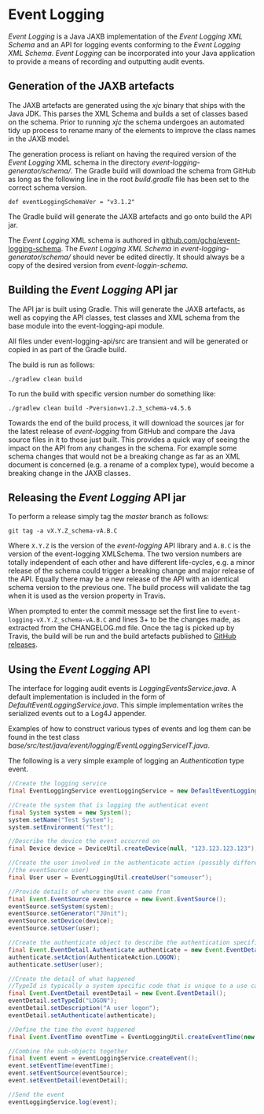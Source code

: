 # Event Logging

_Event Logging_ is a Java JAXB implementation of the _Event Logging XML Schema_ and an API for logging events conforming to the _Event Logging XML Schema_. _Event Logging_ can be incorporated into your Java application to provide a means of recording and outputting audit events.

## Generation of the JAXB artefacts

The JAXB artefacts are generated using the _xjc_ binary that ships with the Java JDK. This parses the XML Schema and builds a set of classes based on the schema. Prior to running _xjc_ the schema undergoes an automated tidy up process to rename many of the elements to improve the class names in the JAXB model. 

The generation process is reliant on having the required version of the _Event Logging_ XML schema in the directory _event-logging-generator/schema/_.  The Gradle build will download the schema from GitHub as long as the following line in the root _build.gradle_ file has been set to the correct schema version. 

```
def eventLoggingSchemaVer = "v3.1.2"
```

The Gradle build will generate the JAXB artefacts and go onto build the API jar.

The _Event Logging_ XML schema is authored in [github.com/gchq/event-logging-schema](https://github.com/gchq/event-logging-schema). The _Event Logging XML Schema_ in _event-logging-generator/schema/_ should never be edited directly. It should always be a copy of the desired version from _event-loggin-schema_.

## Building the _Event Logging_ API jar

The API jar is built using Gradle. This will generate the JAXB artefacts, as well as copying the API classes, test classes and XML schema from the base module into the event-logging-api module.

All files under event-logging-api/src are transient and will be generated or copied in as part of the Gradle build.

The build is run as follows:

`./gradlew clean build`

To run the build with specific version number do something like:

`./gradlew clean build -Pversion=v1.2.3_schema-v4.5.6`

Towards the end of the build process, it will download the sources jar for the latest release of _event-logging_ from GitHub and compare the Java source files in it to those just built. This provides a quick way of seeing the impact on the API from any changes in the schema.  For example some schema changes that would not be a breaking change as far as an XML document is concerned (e.g. a rename of a complex type), would become a breaking change in the JAXB classes.

## Releasing the _Event Logging_ API jar

To perform a release simply tag the _master_ branch as follows:

`git tag -a vX.Y.Z_schema-vA.B.C`

Where `X.Y.Z` is the version of the _event-logging_ API library and `A.B.C` is the version of the event-logging XMLSchema. The two version numbers are totally independent of each other and have different life-cycles, e.g. a minor release of the schema could trigger a breaking change and major release of the API. Equally there may be a new release of the API with an identical schema version to the previous one. The build process will validate the tag when it is used as the version property in Travis.

When prompted to enter the commit message set the first line to `event-logging-vX.Y.Z_schema-vA.B.C` and lines 3+ to be the changes made, as extracted from the CHANGELOG.md file. Once the tag is picked up by Travis, the build will be run and the build artefacts published to [GitHub releases](https://github.com/gchq/event-logging/releases).

## Using the _Event Logging_ API

The interface for logging audit events is _LoggingEventsService.java_. A default implementation is included in the form of _DefaultEventLoggingService.java_. This simple implementation writes the serialized events out to a Log4J appender.

Examples of how to construct various types of events and log them can be found in the test class _base/src/test/java/event/logging/EventLoggingServiceIT.java_.

The following is a very simple example of logging an _Authentication_ type event.

``` java 
//Create the logging service
final EventLoggingService eventLoggingService = new DefaultEventLoggingService();

//Create the system that is logging the authenticat event
final System system = new System();
system.setName("Test System");
system.setEnvironment("Test");

//Describe the device the event occurred on 
final Device device = DeviceUtil.createDevice(null, "123.123.123.123");

//Create the user involved in the authenticate action (possibly different from
//the eventSource user)
final User user = EventLoggingUtil.createUser("someuser");

//Provide details of where the event came from
final Event.EventSource eventSource = new Event.EventSource();
eventSource.setSystem(system);
eventSource.setGenerator("JUnit");
eventSource.setDevice(device);
eventSource.setUser(user);

//Create the authenticate object to describe the authentication specific details
final Event.EventDetail.Authenticate authenticate = new Event.EventDetail.Authenticate();
authenticate.setAction(AuthenticateAction.LOGON);
authenticate.setUser(user);

//Create the detail of what happened
//TypeId is typically a system specific code that is unique to a use case in that system
final Event.EventDetail eventDetail = new Event.EventDetail();
eventDetail.setTypeId("LOGON");
eventDetail.setDescription("A user logon");
eventDetail.setAuthenticate(authenticate);

//Define the time the event happened
final Event.EventTime eventTime = EventLoggingUtil.createEventTime(new Date());

//Combine the sub-objects together
final Event event = eventLoggingService.createEvent();
event.setEventTime(eventTime);
event.setEventSource(eventSource);
event.setEventDetail(eventDetail);

//Send the event
eventLoggingService.log(event);
```

